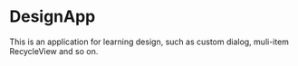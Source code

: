 # DesignApp
This is an application for learning design, such as custom dialog, muli-item RecycleView and so on.
